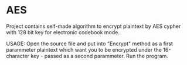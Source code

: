 # AES

Project contains self-made algorithm to encrypt plaintext by AES cypher with 128 bit key for electronic codebook mode.

USAGE:
Open the source file and put into "Encrypt" method as a first parammeter plaintext which want you to be encrypted
under the 16-character key - passed as a second parammeter.
Run the program.
